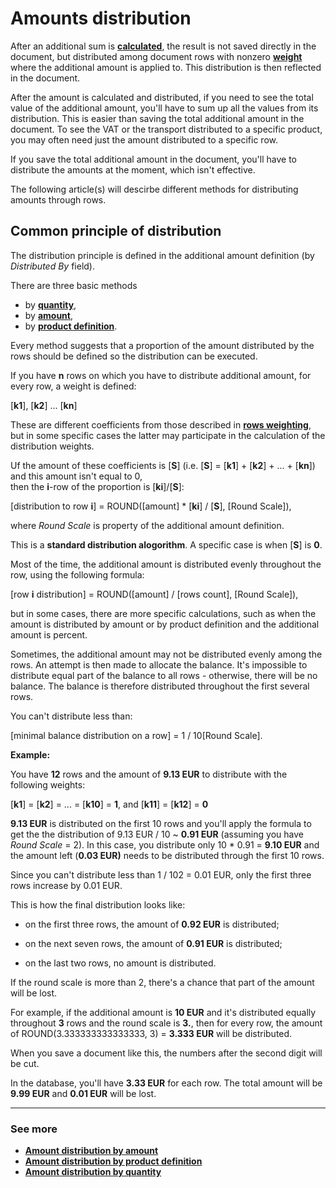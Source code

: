 # Amounts distribution

After an additional sum is **[calculated](https://docs.erp.net/tech/advanced/document-amounts/amounts-calculation/index.html)**, the result is not saved directly in the document, but distributed among document rows with nonzero **[weight](https://docs.erp.net/tech/advanced/document-amounts/rows-weighting.html)** where the additional amount is applied to. This distribution is then reflected in the document. 

After the amount is calculated and distributed, if you need to see the total value of the additional amount, you'll have to sum up all the values from its  distribution. This is easier than saving the total additional amount in the document. To see the VAT or the transport distributed to a specific product, you may often need just the amount distributed to a specific row.

If you save the total additional amount in the document, you'll have to distribute the amounts at the moment, which isn't effective. 

The following article(s) will descirbe different methods for distributing amounts through rows. 

## Common principle of distribution

The distribution principle is defined in the additional amount definition  (by *Distributed By* field). 

There are three basic methods

- by **[quantity](https://docs.erp.net/tech/advanced/document-amounts/amounts-distribution/by-quantity.html)**,
- by **[amount](https://docs.erp.net/tech/advanced/document-amounts/amounts-distribution/by-amount.html)**, 
- by **[product definition](https://docs.erp.net/tech/advanced/document-amounts/amounts-distribution/by-product-definition.html)**. 
 
Every method suggests that a proportion of the amount distributed by the rows should be defined so the distribution can be executed.

If you have **n** rows on which you have to distribute additional amount, for every row, a weight is defined:

[**k1**], [**k2**] ... [**kn**]

These are different coefficients from those described in **[rows weighting](https://docs.erp.net/tech/advanced/document-amounts/rows-weighting.html)**, but in some specific cases the latter may participate in the calculation of the distribution weights. 

Uf the amount of these coefficients is [**S**] (i.e. [**S**] = [**k1**] + [**k2**] + ... + [**kn**]) and this amount isn't equal to 0, <br> then the **i**-row of the proportion is [**ki**]/[**S**]:

[distribution to row **i**] = ROUND([amount] * [**ki**] / [**S**], [Round Scale]),

where *Round Scale* is property of the additional amount definition. 

This is a **standard distribution alogorithm**. A specific case is when [**S**] is **0**. 

Most of the time, the additional amount is distributed evenly throughout the row, using the following formula:

[row **i** distribution] = ROUND([amount] / [rows count], [Round Scale]),

but in some cases, there are more specific calculations, such as when the amount is distributed by amount or by product definition and the additional amount is percent.

Sometimes, the additional amount may not be distributed evenly among the rows. An attempt is then made to allocate the balance. It's impossible to distribute equal part of the balance to all rows - otherwise, there will be no balance. The balance is therefore distributed throughout the first several rows. 

You can't distribute less than:

[minimal balance distribution on a row] = 1 / 10[Round Scale].

**Example:**

You have **12** rows and the amount of **9.13 EUR** to distribute with the following weights: 

[**k1**] = [**k2**] = ... = [**k10**] = **1**, and [**k11**] = [**k12**] = **0**

**9.13 EUR** is distributed on the first 10 rows and you'll apply the formula to get the the distribution of 9.13 EUR / 10 ~ **0.91 EUR** (assuming you have _Round Scale_ = 2). In this case, you distribute only 10 * 0.91 = **9.10 EUR** and the amount left (**0.03 EUR)** needs to be distributed through the first 10 rows.

Since you can't distribute less than 1 / 102 = 0.01 EUR, only the first three rows increase by 0.01 EUR.

This is how the final distribution looks like: 

- on the first three rows, the amount of **0.92 EUR** is distributed;

- on the next seven rows, the amount of **0.91 EUR** is distributed;

- on the last two rows, no amount is distributed. 
 
If the round scale is more than 2, there's a chance that part of the amount will be lost. 

For example, if the additional amount is **10 EUR** and it's distributed equally throughout **3** rows and the round scale is **3.**, then for every row, the amount of ROUND(3.333333333333333, 3) = **3.333 EUR** will be distributed. 

When you save a document like this, the numbers after the second digit will be cut. 

In the database, you'll have **3.33 EUR** for each row. The total amount will be **9.99 EUR** and **0.01 EUR** will be lost.

-----------
### See more 

- **[Amount distribution by amount](https://docs.erp.net/tech/advanced/document-amounts/amounts-distribution/by-amount.html)**
- **[Amount distribution by product definition](https://docs.erp.net/tech/advanced/document-amounts/amounts-distribution/by-product-definition.html)**
- **[Amount distribution by quantity](https://docs.erp.net/tech/advanced/document-amounts/amounts-distribution/by-quantity.html)**
